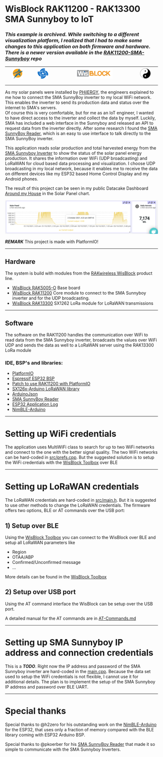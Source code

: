 # WisBlock RAK11200 - RAK13300 SMA Sunnyboy to IoT    

### _This example is archived. While switching to a different visualization platform, I realized that I had to make some changes to this application on both firmware and hardware. There is a newer version available in the [RAK11200-SMA-Sunnyboy](https://github.com/beegee-tokyo/RAK11200-SMA-Sunnyboy) repo_ 

| <center><img src="./assets/rakstar.jpg" alt="RAKstar" width=50%></center>  | <center><img src="./assets/RAK-Whirls.png" alt="RAKWireless" width=50%></center> | <center><img src="./assets/WisBlock.png" alt="WisBlock" width=50%></center> | <center><img src="./assets/Yin_yang-48x48.png" alt="BeeGee" width=50%></center>  |
| -- | -- | -- | -- |

----

As my solar panels were installed by [PHilERGY](https://www.philergy.com/), the engineers explained to me how to connect the SMA SunnyBoy inverter to my local WiFi network. This enables the inverter to send its production data and status over the internet to SMA's servers.    
Of course this is very comfortable, but for me as an IoT engineer, I wanted to have direct access to the inverter and collect the data by myself. Luckily, SMA has included a web interface in the Sunnyboy and released an API to request data from the inverter directly.
After some research I found the [SMA SunnyBoy Reader](https://github.com/pkoerber/SMA-SunnyBoy-Reader), which is an easy to use interface to talk directly to the SMA SunnyBoy inverter.    

This application reads solar production and total harvested energy from the [SMA Sunnyboy Inverter](https://www.sma.de/en/products/solarinverters/sunny-boy-15-20-25.html) to show the status of the solar panel energy production.
It shares the information over WiFi (UDP broadcasting) and LoRaWAN for cloud based data processing and visualization.
I choose UDP broadcasting in my local network, because it enables me to receive the data on different devices like my ESP32 based Home Control Display and my Android phones.

The result of this project can be seen in my public Datacake Dashboard [Around my House](https://app.datacake.de/dashboard/d/b6acccc0-2264-42d4-aec9-94148d7eb76f) in the Solar Panel chart.    

![Datacake](./assets/Datacake.png)    

_**REMARK**_
This project is made with PlatformIO!

----

## Hardware 

The system is build with modules from the [RAKwireless WisBlock](https://docs.rakwireless.com/Product-Categories/WisBlock/) product line. 
- [WisBlock RAK5005-O](https://docs.rakwireless.com/Product-Categories/WisBlock/RAK5005-O/Overview/) Base board
- [WisBlock RAK11200](https://docs.rakwireless.com/Product-Categories/WisBlock/RAK11200/Overview/) Core module to connect to the SMA Sunnyboy inverter and for the UDP broadcasting.
- [WisBlock RAK13300](https://docs.rakwireless.com/Product-Categories/WisBlock/RAK13300/Overview) SX1262 LoRa module for LoRaWAN transmissions

----

## Software
The software on the RAK11200 handles the communication over WiFi to read data from the SMA Sunnyboy inverter, broadcasts the values over WiFi UDP and sends the data as well to a LoRaWAN server using the RAK13300 LoRa module

### IDE, BSP's and libraries:
- [PlatformIO](https://platformio.org/install)
- [Espressif ESP32 BSP](https://docs.platformio.org/en/latest/boards/index.html#espressif-32)
- [Patch to use RAK11200 with PlatformIO](https://github.com/RAKWireless/WisBlock/tree/master/PlatformIO/RAK11200)
- [SX126x-Arduino LoRaWAN library](https://github.com/beegee-tokyo/SX126x-Arduino)
- [ArduinoJson](https://github.com/bblanchon/ArduinoJson.git)
- [SMA SunnyBoy Reader](https://github.com/pkoerber/SMA-SunnyBoy-Reader)
- [ESP32 Application Log](https://github.com/beegee-tokyo/ESP32-MyLog)
- [NimBLE-Arduino](https://github.com/h2zero/NimBLE-Arduino)

----

# Setting up WiFi credentials
The application uses MultiWiFi class to search for up to two WiFi networks and connect to the one with the better signal quality.
The two WiFi networks can be hard-coded in [src/prefs.cpp](./src/prefs.cpp).
But the suggested solution is to setup the WiFi credentials with the [WisBlock Toolbox](https://play.google.com/store/apps/details?id=tk.giesecke.wisblock_toolbox) over BLE

----

# Setting up LoRaWAN credentials
The LoRaWAN credentials are hard-coded in [src/main.h](./src/main.h). But it is suggested to use other methods to change the LoRaWAN credentials. The firmware offers two options, BLE or AT commands over the USB port:

## 1) Setup over BLE
Using the [WisBlock Toolbox](https://play.google.com/store/apps/details?id=tk.giesecke.wisblock_toolbox) you can connect to the WisBlock over BLE and setup all LoRaWAN parameters like
- Region
- OTAA/ABP
- Confirmed/Unconfirmed message
- ...

More details can be found in the [WisBlock Toolbox](https://github.com/beegee-tokyo/WisBlock-Toolbox)

## 2) Setup over USB port
Using the AT command interface the WisBlock can be setup over the USB port.

A detailed manual for the AT commands are in [AT-Commands.md](./AT-Commands.md)

----

# Setting up SMA Sunnyboy IP address and connection credentials
This is a _**TODO**_. Right now the IP address and password of the SMA Sunnyboy inverter are hard-coded in the [main.cpp](./MHC-Sunnyboy-RAK13300/src/main.cpp). Because the data set used to setup the WiFi credentials is not flexible, I cannot use it for additional details. 
The plan is to implement the setup of the SMA Sunnyboy IP address and password over BLE UART.

----

# Special thanks

Special thanks to @h2zero for his outstanding work on the [NimBLE-Arduino](https://github.com/h2zero/NimBLE-Arduino) for the ESP32, that uses only a fraction of memory compared with the BLE library coming with ESP32 Arduino BSP.

Special thanks to @pkoerber for his [SMA SunnyBoy Reader](https://github.com/pkoerber/SMA-SunnyBoy-Reader) that made it so simple to communicate with the SMA Sunnyboy Inverters.

